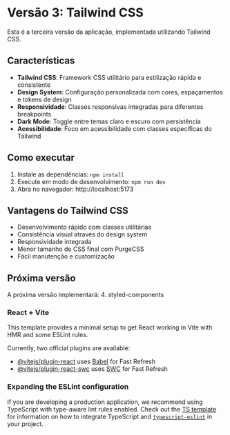 # Versão 3: Tailwind CSS

Esta é a terceira versão da aplicação, implementada utilizando Tailwind CSS.

## Características

- **Tailwind CSS**: Framework CSS utilitário para estilização rápida e consistente
- **Design System**: Configuração personalizada com cores, espaçamentos e tokens de design
- **Responsividade**: Classes responsivas integradas para diferentes breakpoints
- **Dark Mode**: Toggle entre temas claro e escuro com persistência
- **Acessibilidade**: Foco em acessibilidade com classes específicas do Tailwind

## Como executar

1. Instale as dependências: `npm install`
2. Execute em modo de desenvolvimento: `npm run dev`
3. Abra no navegador: http://localhost:5173

## Vantagens do Tailwind CSS

- Desenvolvimento rápido com classes utilitárias
- Consistência visual através do design system
- Responsividade integrada
- Menor tamanho de CSS final com PurgeCSS
- Fácil manutenção e customização

## Próxima versão

A próxima versão implementará:
4. styled-components


### React + Vite

This template provides a minimal setup to get React working in Vite with HMR and some ESLint rules.

Currently, two official plugins are available:

- [@vitejs/plugin-react](https://github.com/vitejs/vite-plugin-react/blob/main/packages/plugin-react) uses [Babel](https://babeljs.io/) for Fast Refresh
- [@vitejs/plugin-react-swc](https://github.com/vitejs/vite-plugin-react/blob/main/packages/plugin-react-swc) uses [SWC](https://swc.rs/) for Fast Refresh

### Expanding the ESLint configuration

If you are developing a production application, we recommend using TypeScript with type-aware lint rules enabled. Check out the [TS template](https://github.com/vitejs/vite/tree/main/packages/create-vite/template-react-ts) for information on how to integrate TypeScript and [`typescript-eslint`](https://typescript-eslint.io) in your project.
